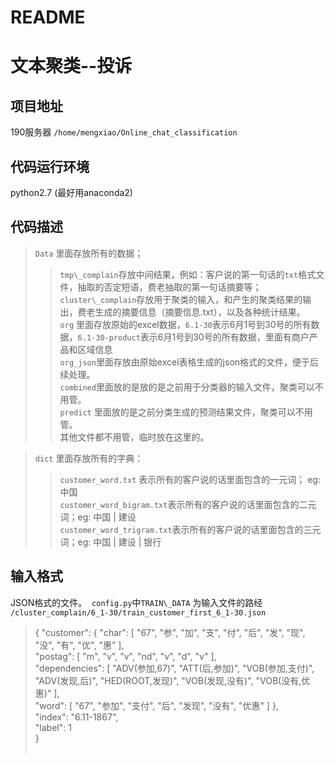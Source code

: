 # README
文本聚类--投诉
====
项目地址
----
190服务器  `/home/mengxiao/Online_chat_classification`<br>

代码运行环境
----
python2.7 (最好用anaconda2)<br>

代码描述
---
>`Data` 里面存放所有的数据；<br>
>>`tmp\_complain`存放中间结果，例如：客户说的第一句话的`txt`格式文件，抽取的否定短语，费老抽取的第一句话摘要等；<br>
>>`cluster\_complain`存放用于聚类的输入，和产生的聚类结果的输出，费老生成的摘要信息（摘要信息.txt），以及各种统计结果。<br>
>>`org` 里面存放原始的excel数据，`6.1-30`表示6月1号到30号的所有数据，`6.1-30-product`表示6月1号到30号的所有数据，里面有商户产品和区域信息<br>
>>`org_json`里面存放由原始excel表格生成的json格式的文件，便于后续处理。<br>
>>`combined`里面放的是放的是之前用于分类器的输入文件，聚类可以不用管。<br>
>> `predict` 里面放的是之前分类生成的预测结果文件，聚类可以不用管。<br>
>>其他文件都不用管，临时放在这里的。<br>

>`dict` 里面存放所有的字典：<br>
>> `customer_word.txt` 表示所有的客户说的话里面包含的一元词； eg: 中国 <br>
>>`customer_word_bigram.txt`表示所有的客户说的话里面包含的二元词；eg: 中国 | 建设 <br>
>> `customer_word_trigram.txt`表示所有的客户说的话里面包含的三元词；eg: 中国 | 建设 | 银行 <br>






输入格式
----
JSON格式的文件。  `config.py`中`TRAIN\_DATA` 为输入文件的路经 `/cluster_complain/6_1-30/train_customer_first_6_1-30.json` 
>{
    "customer": {
      "char": [
        "67", 
        "参", 
        "加", 
        "支", 
        "付", 
        "后", 
        "发", 
        "现", 
        "没", 
        "有", 
        "优", 
        "惠"
      ], <br>
      "postag": [
        "m", 
        "v", 
        "v", 
        "nd", 
        "v", 
        "d", 
        "v"
      ], <br>
      "dependencies": [
        "ADV(参加,67)", 
        "ATT(后,参加)", 
        "VOB(参加,支付)", 
        "ADV(发现,后)", 
        "HED(ROOT,发现)", 
        "VOB(发现,没有)", 
        "VOB(没有,优惠)"
      ], <br>
      "word": [
        "67", 
        "参加", 
        "支付", 
        "后", 
        "发现", 
        "没有", 
        "优惠"
      ]
    }, <br>
    "index": "6.11-1867", <br>
    "label": 1<br>
  }<br>
  
  
